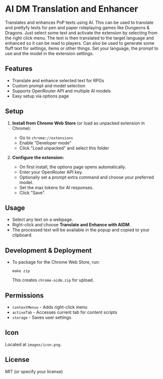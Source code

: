 # AI DM Translation and Enhancer

Translates and enhances PnP texts using AI. This can be used to translate and prettyfy texts for pen and paper roleplaying games like Dungeons & Dragons. Just select some text and activate the extension by selecting from the right click menu. The text is then translated to the target language and enhanced so it can be read to players. Can also be used to generate some fluff text for settings, items or other things. Set your language, the prompt to use and the model in the extension settings.

## Features

- Translate and enhance selected text for RPGs
- Custom prompt and model selection
- Supports OpenRouter API and multiple AI models
- Easy setup via options page

## Setup

1. **Install from Chrome Web Store** (or load as unpacked extension in Chrome):
   - Go to `chrome://extensions`
   - Enable "Developer mode"
   - Click "Load unpacked" and select this folder

2. **Configure the extension:**
   - On first install, the options page opens automatically.
   - Enter your OpenRouter API key.
   - Optionally set a prompt extra command and choose your preferred model.
   - Set the max tokens for AI responses.
   - Click "Save".

## Usage

- Select any text on a webpage.
- Right-click and choose **Translate and Enhance with AIDM**.
- The processed text will be available in the popup and copied to your clipboard.

## Development & Deployment

- To package for the Chrome Web Store, run:
  ```
  make zip
  ```
  This creates `chrome-aidm.zip` for upload.

## Permissions

- `contextMenus` - Adds right-click menu
- `activeTab` - Accesses current tab for content scripts
- `storage` - Saves user settings

## Icon

Located at `images/icon.png`.

## License

MIT (or specify your license)
